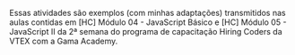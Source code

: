 Essas atividades são exemplos (com minhas adaptações) transmitidos nas aulas contidas em [HC] Módulo 04 - JavaScript Básico e [HC] Módulo 05 - JavaScript II da 2ª semana do programa de capacitação Hiring Coders da VTEX com a Gama Academy.
